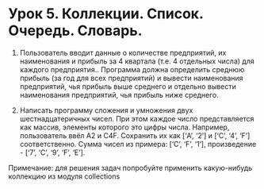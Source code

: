 # Урок 5. Коллекции. Список. Очередь. Словарь.

1. Пользователь вводит данные о количестве предприятий, их наименования и прибыль за 4 квартала (т.е. 4 отдельных числа) для каждого предприятия.. Программа должна определить среднюю прибыль (за год для всех предприятий) и вывести наименования предприятий, чья прибыль выше среднего и отдельно вывести наименования предприятий, чья прибыль ниже среднего.

2. Написать программу сложения и умножения двух шестнадцатеричных чисел. При этом каждое число представляется как массив, элементы которого это цифры числа. Например, пользователь ввёл A2 и C4F. Сохранить их как [‘A’, ‘2’] и [‘C’, ‘4’, ‘F’] соответственно. Сумма чисел из примера: [‘C’, ‘F’, ‘1’], произведение - [‘7’, ‘C’, ‘9’, ‘F’, ‘E’].

Примечание: для решения задач попробуйте применить какую-нибудь коллекцию из модуля collections